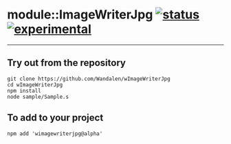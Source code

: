 
# module::ImageWriterJpg  [![status](https://github.com/Wandalen/wImageWriterJpg/workflows/publish/badge.svg)](https://github.com/Wandalen/wImageWriterJpg/actions?query=workflow%3Apublish) [![experimental](https://img.shields.io/badge/stability-experimental-orange.svg)](https://github.com/emersion/stability-badges#experimental)

___

## Try out from the repository
```
git clone https://github.com/Wandalen/wImageWriterJpg
cd wImageWriterJpg
npm install
node sample/Sample.s
```

## To add to your project
```
npm add 'wimagewriterjpg@alpha'
```




